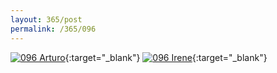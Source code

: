 ```yaml
---
layout: 365/post
permalink: /365/096
---
```


[![096 Arturo](https://c2.staticflickr.com/6/5820/21581958559_78661179f6_c.jpg)](https://www.flickr.com/photos/131440297@N08/21581958559/){:target="_blank"}
[![096 Irene](https://c2.staticflickr.com/6/5745/21741754626_355558edfe_c.jpg)](https://www.flickr.com/photos/25124902@N04/21741754626/){:target="_blank"}


>

>
